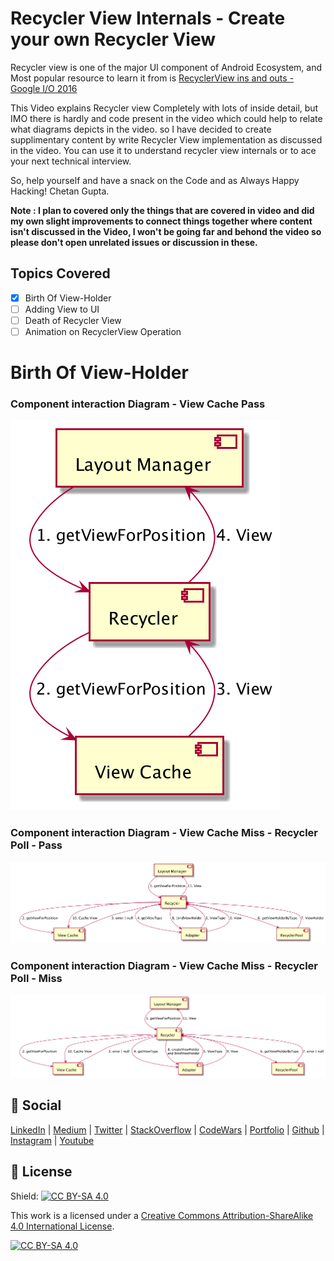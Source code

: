 # Recycler View Internals - Create your own Recycler View

Recycler view is one of the major UI component of Android Ecosystem, and Most popular resource to learn it from
is [RecyclerView ins and outs - Google I/O 2016](https://www.youtube.com/watch?v=LqBlYJTfLP4&t=1797s)

This Video explains Recycler view Completely with lots of inside detail, but IMO there is hardly and code present in the
video which could help to relate what diagrams depicts in the video. so I have decided to create supplimentary content
by write Recycler View implementation as discussed in the video. You can use it to understand recycler view internals or
to ace your next technical interview.

So, help yourself and have a snack on the Code and as Always Happy Hacking!
Chetan Gupta.

**Note : I plan to covered only the things that are covered in video and did my own slight improvements to connect
things together where content isn't discussed in the Video, I won't be going far and behond the video so please don't
open unrelated issues or discussion in these.**

## Topics Covered

- [x] Birth Of View-Holder
- [ ] Adding View to UI
- [ ] Death of Recycler View
- [ ] Animation on RecyclerView Operation

# Birth Of View-Holder

### Component interaction Diagram - View Cache Pass
<img src="1.View-Holder-Birth-View-Cache-Pass.png">

### Component interaction Diagram - View Cache Miss - Recycler Poll - Pass
<img src="2.View-Holder-Birth-RecyclerPool-Pass.png">

### Component interaction Diagram - View Cache Miss - Recycler Poll - Miss
<img src="3.View-Holder-Birth-Recycler-Pool-Miss.png">

## :eyes: Social

[LinkedIn](https://bit.ly/ch8n-linkdIn) |
[Medium](https://bit.ly/ch8n-medium-blog) |
[Twitter](https://bit.ly/ch8n-twitter) |
[StackOverflow](https://bit.ly/ch8n-stackOflow) |
[CodeWars](https://bit.ly/ch8n-codewar) |
[Portfolio](https://bit.ly/ch8n-home) |
[Github](https://bit.ly/ch8n-git) |
[Instagram](https://bit.ly/ch8n-insta) |
[Youtube](https://bit.ly/ch8n-youtube)

## :cop: License

Shield: [![CC BY-SA 4.0][cc-by-sa-shield]][cc-by-sa]

This work is a licensed under a
[Creative Commons Attribution-ShareAlike 4.0 International License][cc-by-sa].

[![CC BY-SA 4.0][cc-by-sa-image]][cc-by-sa]

[cc-by-sa]: http://creativecommons.org/licenses/by-sa/4.0/

[cc-by-sa-image]: https://licensebuttons.net/l/by-sa/4.0/88x31.png

[cc-by-sa-shield]: https://img.shields.io/badge/License-CC%20BY--SA%204.0-lightgrey.svg
